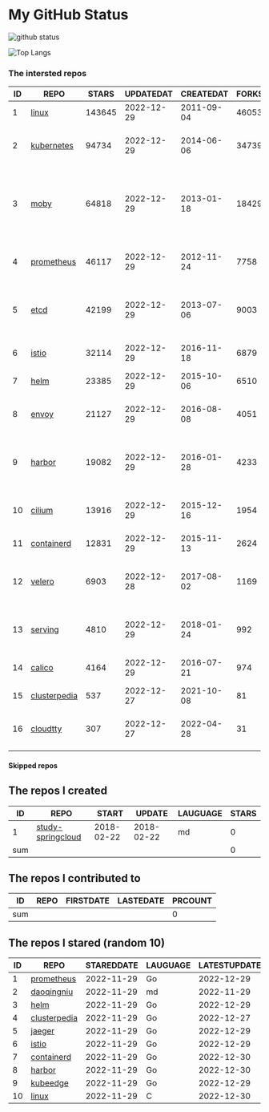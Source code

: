 # My GitHub Status

<img src="https://github-readme-stats-1.yihong0618.vercel.app/api?username=daoqingniu&show_icons=true&&&hide_title=true&count_private=true" alt="github status" />

![Top Langs](https://github-readme-stats-1.yihong0618.vercel.app/api/top-langs/?username=daoqingniu&layout=compact)

<!--START_SECTION:github_repos-->
### The intersted repos
| ID |                              REPO                               | STARS  | UPDATEDAT  | CREATEDAT  | FORKSCOUNT |                                              DESCRIPTIONS                                              |
|----|-----------------------------------------------------------------|--------|------------|------------|------------|--------------------------------------------------------------------------------------------------------|
|  1 | [linux](https://github.com/torvalds/linux)                      | 143645 | 2022-12-29 | 2011-09-04 |      46053 | Linux kernel source tree                                                                               |
|  2 | [kubernetes](https://github.com/kubernetes/kubernetes)          |  94734 | 2022-12-29 | 2014-06-06 |      34739 | Production-Grade Container Scheduling and Management                                                   |
|  3 | [moby](https://github.com/moby/moby)                            |  64818 | 2022-12-29 | 2013-01-18 |      18429 | Moby Project - a collaborative project for the container ecosystem to assemble container-based systems |
|  4 | [prometheus](https://github.com/prometheus/prometheus)          |  46117 | 2022-12-29 | 2012-11-24 |       7758 | The Prometheus monitoring system and time series database.                                             |
|  5 | [etcd](https://github.com/etcd-io/etcd)                         |  42199 | 2022-12-29 | 2013-07-06 |       9003 | Distributed reliable key-value store for the most critical data of a distributed system                |
|  6 | [istio](https://github.com/istio/istio)                         |  32114 | 2022-12-29 | 2016-11-18 |       6879 | Connect, secure, control, and observe services.                                                        |
|  7 | [helm](https://github.com/helm/helm)                            |  23385 | 2022-12-29 | 2015-10-06 |       6510 | The Kubernetes Package Manager                                                                         |
|  8 | [envoy](https://github.com/envoyproxy/envoy)                    |  21127 | 2022-12-29 | 2016-08-08 |       4051 | Cloud-native high-performance edge/middle/service proxy                                                |
|  9 | [harbor](https://github.com/goharbor/harbor)                    |  19082 | 2022-12-29 | 2016-01-28 |       4233 | An open source trusted cloud native registry project that stores, signs, and scans content.            |
| 10 | [cilium](https://github.com/cilium/cilium)                      |  13916 | 2022-12-29 | 2015-12-16 |       1954 | eBPF-based Networking, Security, and Observability                                                     |
| 11 | [containerd](https://github.com/containerd/containerd)          |  12831 | 2022-12-29 | 2015-11-13 |       2624 | An open and reliable container runtime                                                                 |
| 12 | [velero](https://github.com/vmware-tanzu/velero)                |   6903 | 2022-12-28 | 2017-08-02 |       1169 | Backup and migrate Kubernetes applications and their persistent volumes                                |
| 13 | [serving](https://github.com/knative/serving)                   |   4810 | 2022-12-29 | 2018-01-24 |        992 | Kubernetes-based, scale-to-zero, request-driven compute                                                |
| 14 | [calico](https://github.com/projectcalico/calico)               |   4164 | 2022-12-29 | 2016-07-21 |        974 | Cloud native networking and network security                                                           |
| 15 | [clusterpedia](https://github.com/clusterpedia-io/clusterpedia) |    537 | 2022-12-27 | 2021-10-08 |         81 | The Encyclopedia of Kubernetes clusters                                                                |
| 16 | [cloudtty](https://github.com/cloudtty/cloudtty)                |    307 | 2022-12-27 | 2022-04-28 |         31 | A Friendly Kubernetes CloudShell (Web Terminal) !                                                      |



#### Skipped repos
<!--END_SECTION:github_repos-->

<!--START_SECTION:my_github-->
## The repos I created
| ID  |                                 REPO                                 |   START    |   UPDATE   | LAUGUAGE | STARS |
|-----|----------------------------------------------------------------------|------------|------------|----------|-------|
|   1 | [study-springcloud](https://github.com/daoqingniu/study-springcloud) | 2018-02-22 | 2018-02-22 | md       |     0 |
| sum |                                                                      |            |            |          |     0 |

## The repos I contributed to
| ID  | REPO | FIRSTDATE | LASTEDATE | PRCOUNT |
|-----|------|-----------|-----------|---------|
| sum |      |           |           |       0 |

## The repos I stared (random 10)
| ID |                              REPO                               | STAREDDATE | LAUGUAGE | LATESTUPDATE |
|----|-----------------------------------------------------------------|------------|----------|--------------|
|  1 | [prometheus](https://github.com/prometheus/prometheus)          | 2022-11-29 | Go       | 2022-12-29   |
|  2 | [daoqingniu](https://github.com/daoqingniu/daoqingniu)          | 2022-11-29 | md       | 2022-11-29   |
|  3 | [helm](https://github.com/helm/helm)                            | 2022-11-29 | Go       | 2022-12-29   |
|  4 | [clusterpedia](https://github.com/clusterpedia-io/clusterpedia) | 2022-11-29 | Go       | 2022-12-27   |
|  5 | [jaeger](https://github.com/jaegertracing/jaeger)               | 2022-11-29 | Go       | 2022-12-29   |
|  6 | [istio](https://github.com/istio/istio)                         | 2022-11-29 | Go       | 2022-12-29   |
|  7 | [containerd](https://github.com/containerd/containerd)          | 2022-11-29 | Go       | 2022-12-30   |
|  8 | [harbor](https://github.com/goharbor/harbor)                    | 2022-11-29 | Go       | 2022-12-30   |
|  9 | [kubeedge](https://github.com/kubeedge/kubeedge)                | 2022-11-29 | Go       | 2022-12-29   |
| 10 | [linux](https://github.com/torvalds/linux)                      | 2022-11-29 | C        | 2022-12-30   |

<!--END_SECTION:my_github-->
